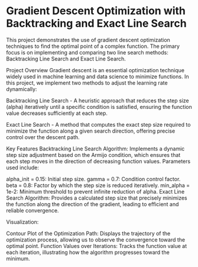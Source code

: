 # Gradient Descent Optimization with Backtracking and Exact Line Search

This project demonstrates the use of gradient descent optimization techniques to find the optimal point of a complex function. The primary focus is on implementing and comparing two line search methods: Backtracking Line Search and Exact Line Search.

Project Overview
Gradient descent is an essential optimization technique widely used in machine learning and data science to minimize functions. In this project, we implement two methods to adjust the learning rate dynamically:

Backtracking Line Search - A heuristic approach that reduces the step size (alpha) iteratively until a specific condition is satisfied, ensuring the function value decreases sufficiently at each step.

Exact Line Search - A method that computes the exact step size required to minimize the function along a given search direction, offering precise control over the descent path.

Key Features
Backtracking Line Search Algorithm: Implements a dynamic step size adjustment based on the Armijo condition, which ensures that each step moves in the direction of decreasing function values. Parameters used include:

alpha_init = 0.15: Initial step size.
gamma = 0.7: Condition control factor.
beta = 0.8: Factor by which the step size is reduced iteratively.
min_alpha = 1e-2: Minimum threshold to prevent infinite reduction of alpha.
Exact Line Search Algorithm: Provides a calculated step size that precisely minimizes the function along the direction of the gradient, leading to efficient and reliable convergence.

Visualization:

Contour Plot of the Optimization Path: Displays the trajectory of the optimization process, allowing us to observe the convergence toward the optimal point.
Function Values over Iterations: Tracks the function value at each iteration, illustrating how the algorithm progresses toward the minimum.
